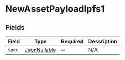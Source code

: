 # NewAssetPayloadIpfs1


## Fields

| Field                                                 | Type                                                  | Required                                              | Description                                           |
| ----------------------------------------------------- | ----------------------------------------------------- | ----------------------------------------------------- | ----------------------------------------------------- |
| `spec`                                                | [JsonNullable<Spec>](../../models/components/Spec.md) | :heavy_minus_sign:                                    | N/A                                                   |